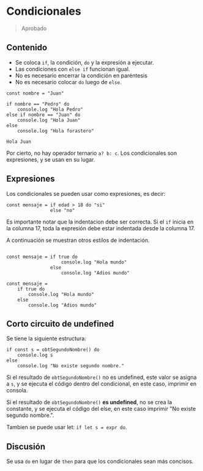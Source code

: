 # Condicionales

> Aprobado

## Contenido

- Se coloca `if`, la condición, `do` y la expresión a ejecutar.
- Las condiciones con `else if` funcionan igual.
- No es necesario encerrar la condición en paréntesis
- No es necesario colocar `do` luego de `else`.

```
const nombre = "Juan"

if nombre == "Pedro" do
    console.log "Hola Pedro"
else if nombre == "Juan" do
    console.log "Hola Juan"
else
    console.log "Hola forastero"
```

```terminal
Hola Juan
```

Por cierto, no hay operador ternario `a? b: c`. Los condicionales son expresiones, y
se usan en su lugar.

## Expresiones

Los condicionales se pueden usar como expresiones, es decir:

```
const mensaje = if edad > 18 do "si"
                else "no"
```

Es importante notar que la indentacion debe ser correcta. Si el `if` inicia en la columna 17,
toda la expresión debe estar indentada desde la columna 17.

A continuación se muestran otros estilos de indentación.

```

const mensaje = if true do
                    console.log "Hola mundo"
                else
                    console.log "Adios mundo"

const mensaje =
    if true do
        console.log "Hola mundo"
    else
        console.log "Adios mundo"
```

## Corto circuito de undefined

Se tiene la siguiente estructura:

```
if const s = obtSegundoNombre() do
    console.log s
else
    console.log "No existe segundo nombre."
```

Si el resultado de `obtSegundoNombre()` no es undefined, este valor se asigna a `s`, y se
ejecuta el código dentro del condicional, en este caso, imprimir en consola.

Si el resultado de `obtSegundoNombre()` **es undefined**, no se crea la constante,
y se ejecuta el código del else, en este caso imprimir "No existe segundo nombre.".

Tambien se puede usar let: `if let s = expr do`.

## Discusión

Se usa `do` en lugar de `then` para que los condicionales sean más concisos.

